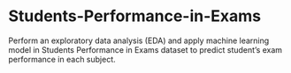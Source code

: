 # Students-Performance-in-Exams
Perform an exploratory data analysis (EDA) and apply machine learning model in Students Performance in Exams dataset to predict student’s exam performance in each subject.
